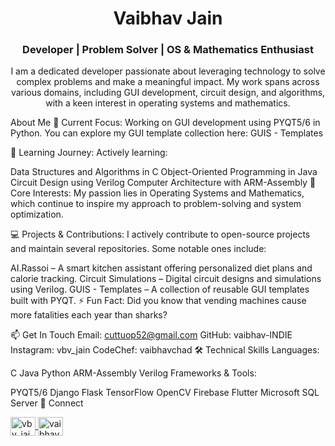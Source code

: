 <h1 align="center">Vaibhav Jain</h1> <h3 align="center">Developer | Problem Solver | OS & Mathematics Enthusiast</h3> <p align="center">I am a dedicated developer passionate about leveraging technology to solve complex problems and make a meaningful impact. My work spans across various domains, including GUI development, circuit design, and algorithms, with a keen interest in operating systems and mathematics.</p>
About Me
🔭 Current Focus:
Working on GUI development using PYQT5/6 in Python. You can explore my GUI template collection here: GUIS - Templates

🌱 Learning Journey:
Actively learning:

Data Structures and Algorithms in C
Object-Oriented Programming in Java
Circuit Design using Verilog
Computer Architecture with ARM-Assembly
🎯 Core Interests:
My passion lies in Operating Systems and Mathematics, which continue to inspire my approach to problem-solving and system optimization.

💻 Projects & Contributions:
I actively contribute to open-source projects and maintain several repositories. Some notable ones include:

AI.Rassoi – A smart kitchen assistant offering personalized diet plans and calorie tracking.
Circuit Simulations – Digital circuit designs and simulations using Verilog.
GUIS - Templates – A collection of reusable GUI templates built with PYQT.
⚡ Fun Fact:
Did you know that vending machines cause more fatalities each year than sharks?

📫 Get In Touch
Email: cuttuop52@gmail.com
GitHub: vaibhav-INDIE
Instagram: vbv_jain
CodeChef: vaibhavchad
🛠️ Technical Skills
Languages:

C
Java
Python
ARM-Assembly
Verilog
Frameworks & Tools:

PYQT5/6
Django
Flask
TensorFlow
OpenCV
Firebase
Flutter
Microsoft SQL Server
🔗 Connect
<p align="left"> <a href="https://instagram.com/vbv_jain" target="blank"> <img align="center" src="https://raw.githubusercontent.com/devicons/devicon/master/icons/instagram/instagram-original.svg" alt="vbv_jain" height="30" width="40" /> </a> <a href="https://www.codechef.com/users/vaibhavchad" target="blank"> <img align="center" src="https://cdn.jsdelivr.net/npm/simple-icons@3.1.0/icons/codechef.svg" alt="vaibhavchad" height="30" width="40" /> </a> </p>
